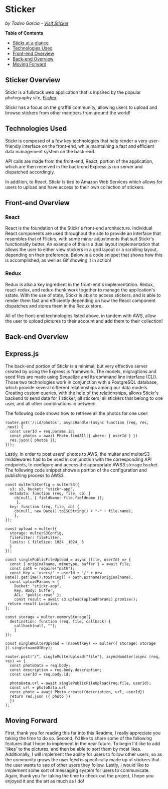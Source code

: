 # Sticker
*by Tadeo Garcia - [Visit Sticker](http://stickr-aa.herokuapp.com)*

**Table of Contents**
- [Stickr at a glance](#Stickr-overview)
- [Technologies Used](#technologies-used)
- [Front-end Overview](#front-end-overview)
- [Back-end Overview](#back-end-overview)
- [Moving Forward](#moving-forward)

## Sticker Overview
Stickr is a fullstack web application that is inpsired by the popular photography site, [Flicker](http://www.flickr.com). 

Stickr has a focus on the graffiti community, allowing users to upload and browse stickers from other members from around the world! 

<!-- First Gif of App -->

## Technologies Used
Stickr is composed of a few key technologies that help render a very user-friendly interface on the front-end, while maintaining a fast and efficient data management system on the back-end.

API calls are made from the front-end, React, portion of the application, which are then received in the back-end Express.js run server and dispatched accordingly. 

In addition, to React, Stickr is tied to Amazon Web Services which allows for users to upload and have access to their own collection of stickers.

## Front-end Overview

### React
React is the foundation of the Stickr's front-end architecture. Individual React components are used throughout the site to provide an interface that resembles that of Flickrs, with some minor adjustments that suit Stickr's functionality better. An example of this is a dual layout implementation that allows the user to either view stickers in a grid layout or a scrolling layout, depending on their preference. Below is a code snippet that shows how this is accomplished, as well as Gif showing it in action!

<!-- code snippet and gif of grid/scroll layout -->

### Redux
Redux is also a key ingredient in the front-end's implementation. Redux, react-redux, and redux-thunk work together to manage the application's sstate. With the use of state, Stickr is able to access stickers, and is able to render them fast and efficiently depending on how the React component dispatches and stores them in the Redux store.

All of the front-end technologies listed above, in tandem with AWS, allow the user to upload pictures to their account and add them to their collection!

<!-- uploading pic gif -->

## Back-end Overview

## Express.js
The back-end portion of Stickr is a minimal, but very effective server created by using the Express.js framework. The models, migragtions and seed files are made using Sequelize and its command line interface (CLI).
Those two technologies work in conjunction with a PostgreSQL database, which provide several different relationships among our data models. Creating custom queries, with the help of the relationships, allows Stickr's backend to send data for 1 sticker, all stickers, all stickers that belong to one user, and all other combinations in between.

The following code shows how to retrieve all the photos for one user:

```
router.get('/:id/photos', asyncHandler(async function (req, res, _next) {
  const userId = req.params.id; 
  const photos = await Photo.findAll({ where: { userId } }) 
  res.json({ photos }); 
}));
```

Lastly, in order to post users' photos to AWS, the multer and multerS3 middlewares had to be used in conjunction with the corresponding API endpoints, to configure and access the appropriate AWS3 storage bucket. The following code snippet shows a portion of the configuration and publishing process to AWS3.

```
const multerS3Config = multerS3({ 
  s3: s3, bucket: "stickr-app", 
  metadata: function (req, file, cb) { 
    cb(null, { fieldName: file.fieldname });
     }, 
  key: function (req, file, cb) { 
    cb(null, new Date().toISOString() + "-" + file.name); 
    },
});

const upload = multer({ 
  storage: multerS3Config,
  fileFilter: fileFilter, 
  limits: { fileSize: 1024 _1024_ 5 
  } 
});

const singlePublicFileUpload = async (file, userId) => { 
  const { originalname, mimetype, buffer } = await file; 
  const path = require("path"); 
  const Key = 'users/' + userId + '/' + new Date().getTime().toString() + path.extname(originalname); 
  const uploadParams = { 
    Bucket: "stickr-app", 
    Key, Body: buffer, 
    ACL: "public-read" }; 
    const result = await s3.upload(uploadParams).promise();
 return result.Location;
};

const storage = multer.memoryStorage({ 
  destination: function (req, file, callback) { 
    callback(null, ""); 
    } 
});

const singleMulterUpload = (nameOfKey) => multer({ storage: storage }).single(nameOfKey);

router.post("/", singleMulterUpload("file"), asyncHandler(async (req, res) => { 
  const photoData = req.body; 
  const description = req.body.description; 
  const userId = req.body.id;

  photoData.url = await singlePublicFileUpload(req.file, userId);
  const url = photoData.url
  const photo = await Photo.create({description, url, userId})
  return res.json ({ photo })
  }) 
);
```

## Moving Forward
First, thank you for reading this far into this Readme, I really appreciate you taking the time to do so. Second, I'd like to share some of the following features that I hope to implement in the near future. To begin I'd like to add 'likes' to the pictures, and then be able to sort them by most likes. Additionally, I will implement the ability for users to follow other users, so as the community grows the user feed is specifically made up of stickers that the user wants to see of other users they follow. Lastly, I would like to implement some sort of messaging system for users to communicate. Again, thank you for taking the time to check out the project, I hope you enjoyed it and the art as much as I do!